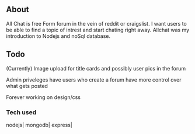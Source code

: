 ## About
All Chat is free Form forum in the vein of reddit or craigslist. I want users to be able to find a topic of intrest and start chating right away. Allchat was my introduction to Nodejs and noSql database. 

## Todo
(Currently) Image upload for title cards and possibly user pics in the forum

Admin priveleges have users who create a forum have more control over what gets posted 

Forever working on design/css

### Tech used
nodejs| mongodb| express|